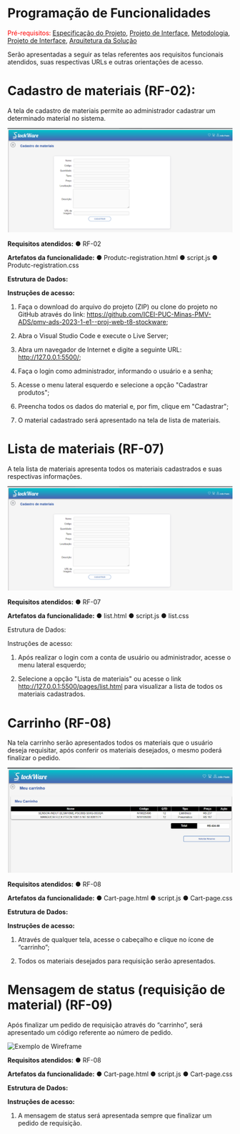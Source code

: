 # Programação de Funcionalidades

<span style="color:red">Pré-requisitos: <a href="2-Especificação do Projeto.md"> Especificação do Projeto</a></span>, <a href="3-Projeto de Interface.md"> Projeto de Interface</a>, <a href="4-Metodologia.md"> Metodologia</a>, <a href="3-Projeto de Interface.md"> Projeto de Interface</a>, <a href="5-Arquitetura da Solução.md"> Arquitetura da Solução</a>


Serão apresentadas a seguir as telas referentes aos requisitos funcionais atendidos, suas respectivas URLs e outras orientações de acesso.

# Cadastro de materiais (RF-02):

A tela de cadastro de materiais permite ao administrador cadastrar um determinado material no sistema.

![Exemplo de Wireframe](img/tela_cadastro_materiais.png)

**Requisitos atendidos:**
●	RF-02 


**Artefatos da funcionalidade:**
●	Produtc-registration.html
●	script.js
●	Produtc-registration.css


**Estrutura de Dados:**

**Instruções de acesso:**

1.	Faça o download do arquivo do projeto (ZIP) ou clone do projeto no GitHub através do link: https://github.com/ICEI-PUC-Minas-PMV-ADS/pmv-ads-2023-1-e1--proj-web-t8-stockware;

2.	Abra o Visual Studio Code e execute o Live Server;


3.	Abra um navegador de Internet e digite a seguinte URL: http://127.0.0.1:5500/;

4.	Faça o login como administrador, informando o usuário e a senha;


5.	Acesse o menu lateral esquerdo e selecione a opção "Cadastrar produtos";

6.	Preencha todos os dados do material e, por fim, clique em "Cadastrar";


7.	O material cadastrado será apresentado na tela de lista de materiais.





# Lista de materiais (RF-07)

A tela lista de materiais apresenta todos os materiais cadastrados e suas respectivas informações.

![Exemplo de Wireframe](img/tela_lista_materiais.png)

**Requisitos atendidos:**
●	RF-07


**Artefatos da funcionalidade:**
●	list.html
●	script.js
●	list.css


Estrutura de Dados:

Instruções de acesso:

1.	Após realizar o login com a conta de usuário ou administrador, acesse o menu lateral esquerdo;

2.	Selecione a opção "Lista de materiais" ou acesse o link http://127.0.0.1:5500/pages/list.html para visualizar a lista de todos os materiais cadastrados.




# Carrinho (RF-08)
Na tela carrinho serão apresentados todos os materiais que o usuário deseja requisitar, após conferir os materiais desejados, o mesmo poderá finalizar o pedido.

![Exemplo de Wireframe](img/tela_carrinho.png)


**Requisitos atendidos:**
●	RF-08


**Artefatos da funcionalidade:**
●	Cart-page.html
●	script.js
●	Cart-page.css


**Estrutura de Dados:**


**Instruções de acesso:**

1.	Através de qualquer tela, acesse o cabeçalho e clique no ícone de “carrinho”;

2.	Todos os materiais desejados para requisição serão apresentados.




# Mensagem de status (requisição de material) (RF-09)

Após finalizar um pedido de requisição através do “carrinho”, será apresentado um código referente ao número de pedido. 

![Exemplo de Wireframe](img/tela_msg_status.png)

**Requisitos atendidos:**
●	RF-08


**Artefatos da funcionalidade:**
●	Cart-page.html
●	script.js
●	Cart-page.css


**Estrutura de Dados:**

**Instruções de acesso:**

1.	A mensagem de status será apresentada sempre que finalizar um pedido de requisição.






